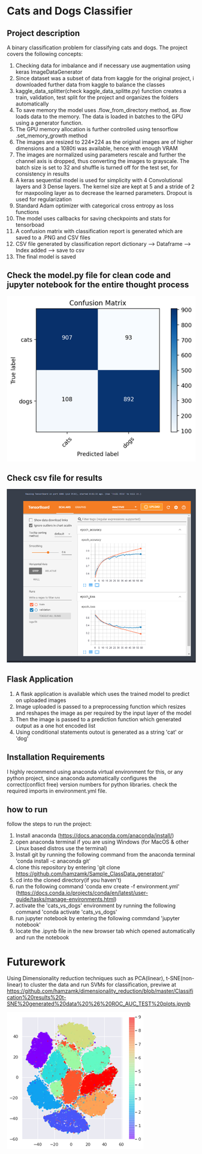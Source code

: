 # Cats and Dogs Classifier
## Project description
A binary classification problem for classifying cats and dogs. The project covers the following concepts:

1. Checking data for imbalance and if necessary use augmentation using keras ImageDataGenerator
2. Since dataset was a subset of data from kaggle for the original project, i downloaded further data from kaggle to balance the classes
3. kaggle_data_splitter(check kaggle_data_splitte.py) function creates a train, validation, test split for the project and organizes the folders automatically
4. To save memory the model uses .flow_from_directory method, as .flow loads data to the memory. The data is loaded in batches to the GPU using a generator function.
5. The GPU memory allocation is further controlled using tensorflow .set_memory_growth method
6. The images are resized to 224\*224 as the original images are of higher dimensions and a 1080ti was available, hence with enough VRAM
7. The images are normalized using parameters rescale and further the channel axis is dropped, thus converting the images to grayscale. The batch size is set to 32 and shuffle is turned off for the test set, for consistency in results
8. A keras sequential model is used for simplicity with 4 Convolutional layers and 3 Dense layers. The kernel size are kept at 5 and a stride of 2 for maxpooling layer as to decrease the learned parameters. Dropout is used for regularization
9. Standard Adam optimizer with categorical cross entropy as loss functions
10. The model uses callbacks for saving checkpoints and stats for tensorboad
11. A confusion matrix with classification report is generated which are saved to a .PNG and CSV files
13. CSV file generated by classification report dictionary --> Dataframe --> Index added --> save to csv
12. The final model is saved

## Check the model.py file for clean code and jupyter notebook for the entire thought process
![Screenshot](Confusion_matrix.png)
## Check csv file for results

![Screenshot](tensorboard.PNG)

## Flask Application
1. A flask application is available which uses the trained model to predict on uploaded images
2. Image uploaded is passed to a preprocessing function which resizes and reshapes the image as per required by the input layer of the model
3. Then the image is passed to a prediction function which generated output as a one hot encoded list
4. Using conditional statements outout is generated as a string 'cat' or 'dog'


## Installation Requirements
I highly recommend using anaconda virtual environment for this, or any python project, since anaconda automatically configures the correct(conflict free) version numbers for python libraries. check the required imports in environment.yml file.

## how to run
follow the steps to run the project:

1. Install anaconda (https://docs.anaconda.com/anaconda/install/)
2. open anaconda terminal if you are using Windows (for MacOS & other Linux based distros use the terminal)
3. Install git by running the following command from the anaconda terminal 'conda install -c anaconda git'
4. clone this repository by entering 'git clone https://github.com/hamzamk/Sample_ClassData_generator/'
5. cd into the cloned directory(if you haven't)
6. run the following command 'conda env create -f environment.yml' (https://docs.conda.io/projects/conda/en/latest/user-guide/tasks/manage-environments.html)
7. activate the 'cats_vs_dogs' environment by running the following command 'conda activate 'cats_vs_dogs'
8. run jupyter notebook by entering the following commdand 'jupyter notebook'
9. locate the .ipynb file in the new browser tab which opened automatically and run the notebook


# Futurework
Using Dimensionality reduction techniques such as PCA(linear), t-SNE(non-linear) to cluster the data and run SVMs for classification, previwe at https://github.com/hamzamk/dimensionality_reduction/blob/master/Classification%20results%20t-SNE%20generated%20data%20%26%20ROC_AUC_TEST%20plots.ipynb

![Screenshot](MNIST_TSNE.png)
